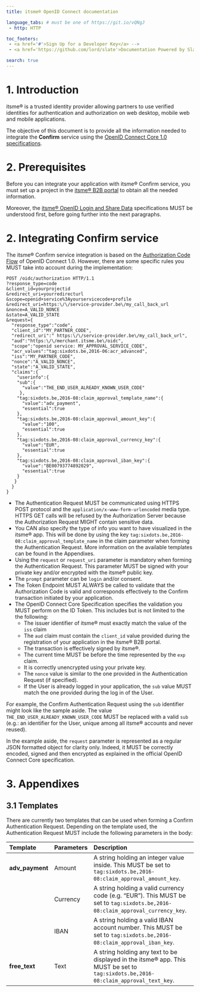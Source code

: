 ```yaml
---
title: itsme® OpenID Connect documentation

language_tabs: # must be one of https://git.io/vQNgJ
 - http: HTTP

toc_footers:
 - <a href='#'>Sign Up for a Developer Key</a> -->
 - <a href='https://github.com/lord/slate'>Documentation Powered by Slate</a>

search: true
---
```

# 1. Introduction
itsme® is a trusted identity provider allowing partners to use verified identities for authentication and authorization on web desktop, mobile web and mobile applications. 

The objective of this document is to provide all the information needed to integrate the **Confirm** service using the <a href="http://openid.net/specs/openid-connect-core-1_0.html" target="blank">OpenID Connect Core 1.0 specifications</a>.

<a name="Onboarding"></a>
# 2. Prerequisites
 
Before you can integrate your application with itsme® Confirm service, you must set up a project in the <a href="https://brand.belgianmobileid.be/d/CX5YsAKEmVI7" target="blank">itsme® B2B portal</a> to obtain all the needed information.

Moreover, the <a href="https://belgianmobileid.github.io/slate/" target="blank">itsme® OpenID Login and Share Data</a> specifications MUST be understood first, before going further into the next paragraphs.
  
  
# 2. Integrating Confirm service

The itsme® Confirm service integration is based on the <a href="http://openid.net/specs/openid-connect-core-1_0.html#CodeFlowAuth" target="blank">Authorization Code Flow</a> of OpenID Connect 1.0. However, there are some specific rules you MUST take into account during the implementation:

```http--inline
POST /oidc/authorization HTTP/1.1
?response_type=code
&client_id=yourprojectid
&redirect_uri=yourredirecturl
&scope=openid+service%3Ayourservicecode+profile
&redirect_uri=https:\/\/service-provider.be\/my_call_back_url 
&nonce=A_VALID_NONCE 
&state=A_VALID_STATE 
&request={
  "response_type":"code",
  "client_id":"MY_PARTNER_CODE",
  "redirect_uri":" https:\/\/service-provider.be\/my_call_back_url",
  "aud":"https:\/\/merchant.itsme.be\/oidc",
  "scope":"openid service: MY_APPROVAL_SERVICE_CODE",
  "acr_values":"tag:sixdots.be,2016-06:acr_advanced",
  "iss":"MY_PARTNER_CODE",
  "nonce":"A_VALID_NONCE",
  "state":"A_VALID_STATE",
  "claims":{
    "userinfo":{
    "sub":{
      "value":"THE_END_USER_ALREADY_KNOWN_USER_CODE"
     },
    "tag:sixdots.be,2016-08:claim_approval_template_name":{
      "value":"adv_payment",
      "essential":true
    },
    "tag:sixdots.be,2016-08:claim_approval_amount_key":{
      "value":"100",
      "essential":true
    },
    "tag:sixdots.be,2016-08:claim_approval_currency_key":{
      "value":"EUR",
      "essential":true
    },
    "tag:sixdots.be,2016-08:claim_approval_iban_key":{
      "value":"BE00793774892029",
      "essential":true
    }
   }
  }
}
```

<ul>
  <li>The Authentication Request MUST be communicated using HTTPS POST protocol and the <code>application/x-www-form-urlencoded</code> media type. HTTPS GET calls will be refused by the Authorization Server because the Authorization Request MIGHT contain sensitive data.   </li>
  <li>You CAN also specify the type of info you want to have visualized in the itsme® app. This will be done by using the key <code>tag:sixdots.be,2016-08:claim_approval_template_name</code> in the </code>claim</code> parameter when forming the Authentication Request. More information on the available templates can be found in the Appendixes.</li>    
  <li>Using the <code>request</code> or <code>request_uri</code> parameter is mandatory when forming the Authentication Request. This parameter MUST be signed with your private key and/or encrypted with the itsme® public key.</li>
  <li>The <code>prompt</code> parameter can be <code>login</code> and/or <login>consent</code>.</li>
  <li>The Token Endpoint MUST ALWAYS be called to validate that the Authorization Code is valid and corresponds effectively to the Confirm transaction initiated by your application.</li>
  <li>The OpenID Connect Core Specification specifies the validation you MUST perform on the ID Token. This includes but is not limited to the the following:
    <ul>
      <li>The issuer identifier of itsme® must exactly match the value of the <code>iss</code> claim</li>
      <li>The <code>aud</code> claim must contain the <code>client_id</code> value provided during the registration of your application in the itsme® B2B portal.</li>
      <li>The transaction is effectively signed by itsme®.</li>
      <li>The current time MUST be before the time represented by the <code>exp</code> claim.</li>
      <li>It is correctly unencrypted using your private key.</li>
      <li>The <code>nonce</code> value is similar to the one provided in the Authentication Request (if specified).</li>
      <li>If the User is already logged in your application, the <code>sub</code> value MUST match the one provided during the log in of the User.</li>
    </ul>
   </li>
 </ul>
  
For example, the Confirm Authentication Request using the `sub` identifier might look like the sample aside. The value `THE_END_USER_ALREADY_KNOWN_USER_CODE` MUST be replaced with a valid `sub` (e.g.: an identifier for the User, unique among all itsme® accounts and never reused).

<aside class="notice">In the example aside, the <code>request</code> parameter is represented as a regular JSON formatted object for clarity only. Indeed, it MUST be correctly encoded, signed and then encrypted as explained in the official OpenID Connect Core specification.</aside>


# 3. Appendixes

## 3.1 Templates

There are currently two templates that can be used when forming a Confirm Authentication Request. Depending on the template used, the Authentication Request MUST include the following parameters in the body:

Template | Parameters |  Description
:-------- | :-------- | :--------
**adv_payment** | Amount | A string holding an integer value inside. This MUST be set to <code>tag:sixdots.be,2016-08:claim_approval_amount_key</code>.
<label></label> | Currency | A string holding a valid currency code (e.g. “EUR”). This MUST be set to <code>tag:sixdots.be,2016-08:claim_approval_currency_key</code>.
<label></label> | IBAN | A string holding a valid IBAN account number. This MUST be set to <code>tag:sixdots.be,2016-08:claim_approval_iban_key</code>.
 **free_text** | Text | A string holding any text to be displayed in the itsme® app. This MUST be set to <code>tag:sixdots.be,2016-08:claim_approval_text_key</code>.








